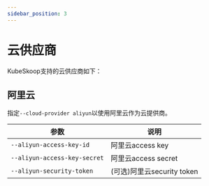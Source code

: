 ```yaml
---
sidebar_position: 3
---
```


# 云供应商

KubeSkoop支持的云供应商如下：

## 阿里云

指定`--cloud-provider aliyun`以使用阿里云作为云提供商。

| 参数 | 说明 |
| --- | --- |
| `--aliyun-access-key-id`        | 阿里云access key                                                                       |
| `--aliyun-access-key-secret`    | 阿里云access secret                                                                    |
| `--aliyun-security-token`       | (可选)阿里云security token                                                              |
